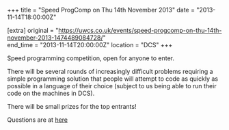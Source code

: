 +++
title = "Speed ProgComp on Thu 14th November 2013"
date = "2013-11-14T18:00:00Z"

[extra]
original = "https://uwcs.co.uk/events/speed-progcomp-on-thu-14th-november-2013-1474489084728/"    
end_time = "2013-11-14T20:00:00Z"
location = "DCS"
+++

Speed programming competition, open for anyone to enter.

There will be several rounds of increasingly difficult problems requiring a simple programming solution that people will attempt to code as quickly as possible in a language of their choice (subject to us being able to run their code on the machines in DCS).

There will be small prizes for the top entrants\!

Questions are at [here](http://ruth.uwcs.co.uk/progcomp/141113/questions.pdf)

